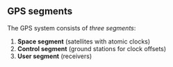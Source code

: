 ## GPS segments

The GPS system consists of *three segments*:

1. **Space segment** (satellites with atomic clocks)
2. **Control segment** (ground stations for clock offsets)
3. **User segment** (receivers)
